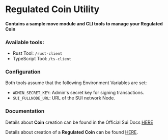 # Regulated Coin Utility

#### Contains a sample move module and CLI tools to manage your Regulated Coin

### Available tools:

- Rust Tool: `/rust-client`
- TypeScript Tool: `/ts-client`

### Configuration

Both tools assume that the following Environment Variables are set:


- `ADMIN_SECRET_KEY`: Admin's secret key for signing transactions.
- `SUI_FULLNODE_URL`: URL of the SUI network Node.


### Documentation

Details about **Coin** creation can be found in the Official Sui Docs [HERE](https://docs.sui.io/guides/developer/sui-101/create-coin)

Details about creation of a **Regulated Coin** can be found [HERE](https://docs.sui.io/guides/developer/sui-101/create-coin#create-regulated-coin).
